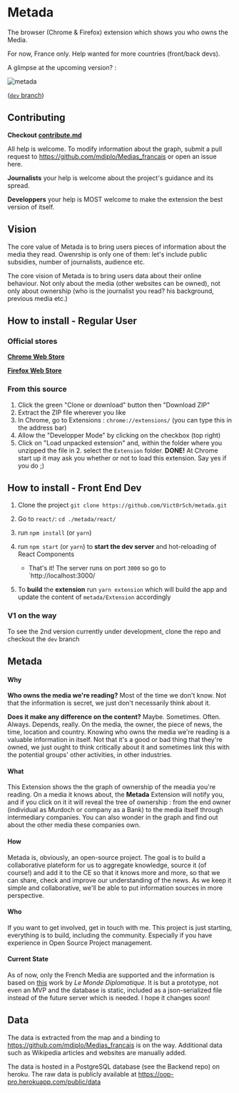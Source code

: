 # Metada

The browser (Chrome & Firefox) extension which shows you who owns the Media.

For now, France only. Help wanted for more countries (front/back devs).

A glimpse at the upcoming version? :

<img src="https://media.giphy.com/media/3dgfdtwTCvQmahTGjW/giphy-downsized-large.gif" alt="metada"/>

([`dev` branch](https://github.com/vict0rsch/metada/tree/dev))

## Contributing

**Checkout [contribute.md](/contribute.md)**

All help is welcome. To modify information about the graph, submit a pull request to https://github.com/mdiplo/Medias_francais or open an issue here.

**Journalists** your help is welcome about the project's guidance and its spread.

**Developpers** your help is MOST welcome to make the extension the best version of itself. 

## Vision

The core value of Metada is to bring users pieces of information about the media they read. Owenrship is only one of them: let's include public subsidies, number of journalists, audience etc.

The core vision of Metada is to bring users data about their online behaviour. Not only about the media (other websites can be owned), not only about ownership (who is the journalist you read? his background, previous media etc.)

## How to install - Regular User

### Official stores

[**Chrome Web Store**](https://bit.ly/metadaChrome)

[**Firefox Web Store**](https://bit.ly/metadaFirefox)

### From this source

1. Click the green "Clone or download" button then "Download ZIP"
2. Extract the ZIP file wherever you like
3. In Chrome, go to Extensions : `chrome://extensions/` (you can type this in the address bar)
4. Allow the "Developper Mode" by clicking on the checkbox (top right)
5. Click on "Load unpacked extension" and, within the folder where you unzipped the file in 2. select the `Extension` folder.
**DONE!**
At Chrome start up it may ask you whether or not to load this extension. Say yes if you do ;) 

## How to install - Front End Dev

1. Clone the project `git clone https://github.com/Vict0rSch/metada.git`
2. Go to `react/`: `cd ./metada/react/`
3. run `npm install` (or `yarn`)
4. run `npm start` (or `yarn`) to **start the dev server** and hot-reloading of React Components
	* That's it! The server runs on port `3000` so go to `http://localhost:3000/

6. To **build** the **extension** run `yarn extension` which will build the app and update the content of `metada/Extension` accordingly

### V1 on the way

To see the 2nd version currently under development, clone the repo and checkout the `dev` branch


## Metada

#### Why
**Who owns the media we're reading?** Most of the time we don't know. Not that the information is secret, we just don't necessarily think about it.

**Does it make any difference on the content?** Maybe. Sometimes. Often. Always. Depends, really. On the media, the owner, the piece of news, the time, location and country. Knowing who owns the media we're reading is a valuable information in itself. Not that it's a good or bad thing that they're owned, we just ought to think critically about it and sometimes link this with the potential groups' other activities, in other industries.

#### What

This Extension shows the the graph of ownership of the meadia you're reading. On a media it knows about, the **Metada** Extension will notify you, and if you click on it it will reveal the tree of ownership : from the end owner (individual as Murdoch or company as a Bank) to the media itself through intermediary companies. You can also wonder in the graph and find out about the other media these companies own. 


#### How

Metada is, obviously, an open-source project. The goal is to build a collaborative plateform for us to aggregate knowledge, source it (of course!) and add it to the CE so that it knows more and more, so that we can share, check and improve our understanding of the news. As we keep it simple and collaborative, we'll be able to put information sources in more perspective. 

#### Who

If you want to get involved, get in touch with me. This project is just starting, everything is to build, including the community. Especially if you have experience in Open Source Project management.

#### Current State

As of now, only the French Media are supported and the information is based on [this](https://www.monde-diplomatique.fr/cartes/PPA) work by *Le Monde Diplomatique*. It is but a prototype, not even an MVP and the database is static, included as a json-serialized file instead of the future server which is needed. I hope it changes soon!

## Data

The data is extracted from the map and a binding to https://github.com/mdiplo/Medias_francais is on the way. Additional data such as Wikipedia articles and websites are manually added. 

The data is hosted in a PostgreSQL database (see the Backend repo) on heroku. The raw data is publicly available at https://oop-pro.herokuapp.com/public/data
